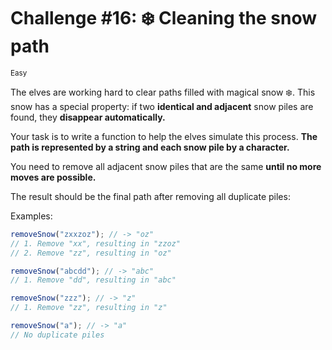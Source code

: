 # Challenge #16: ❄️ Cleaning the snow path

<small>Easy</small>

The elves are working hard to clear paths filled with magical snow ❄️. This snow has a special property: if two **identical and adjacent** snow piles are found, they **disappear automatically.**

Your task is to write a function to help the elves simulate this process. **The path is represented by a string and each snow pile by a character.**

You need to remove all adjacent snow piles that are the same **until no more moves are possible.**

The result should be the final path after removing all duplicate piles:

Examples:

```javascript
removeSnow("zxxzoz"); // -> "oz"
// 1. Remove "xx", resulting in "zzoz"
// 2. Remove "zz", resulting in "oz"

removeSnow("abcdd"); // -> "abc"
// 1. Remove "dd", resulting in "abc"

removeSnow("zzz"); // -> "z"
// 1. Remove "zz", resulting in "z"

removeSnow("a"); // -> "a"
// No duplicate piles
```
